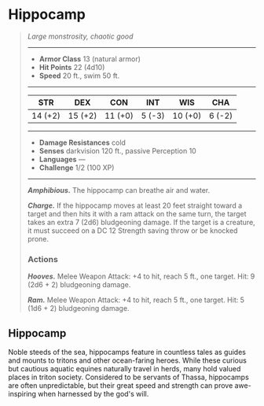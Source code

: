 # Hippocamp
>*Large monstrosity, chaotic good*
>___
>- **Armor Class** 13 (natural armor)
>- **Hit Points** 22 (4d10)
>- **Speed** 20 ft., swim 50 ft.
>___
>|STR|DEX|CON|INT|WIS|CHA|
>|:---:|:---:|:---:|:---:|:---:|:---:|
>|14 (+2)|15 (+2)|11 (+0)|5 (-3)|10 (+0)|6 (-2)|
>___
>- **Damage Resistances** cold
>- **Senses** darkvision 120 ft., passive Perception 10
>- **Languages** —
>- **Challenge** 1/2 (100 XP)
>___
>***Amphibious.*** The hippocamp can breathe air and water.  
>
>***Charge.*** If the hippocamp moves at least 20 feet straight toward a target and then hits it with a ram attack on the same turn, the target takes an extra 7 (2d6) bludgeoning damage. If the target is a creature, it must succeed on a DC 12 Strength saving throw or be knocked prone.  
>
>### Actions
>***Hooves.*** Melee Weapon Attack: +4 to hit, reach 5 ft., one target. Hit: 9 (2d6 + 2) bludgeoning damage.  
>
>***Ram.*** Melee Weapon Attack: +4 to hit, reach 5 ft., one target. Hit: 5 (1d6 + 2) bludgeoning damage.
## Hippocamp
Noble steeds of the sea, hippocamps feature in countless tales as guides and mounts to tritons and other ocean-faring heroes. While these curious but cautious aquatic equines naturally travel in herds, many hold valued places in triton society. Considered to be servants of Thassa, hippocamps are often unpredictable, but their great speed and strength can prove awe-inspiring when harnessed by the god's will.